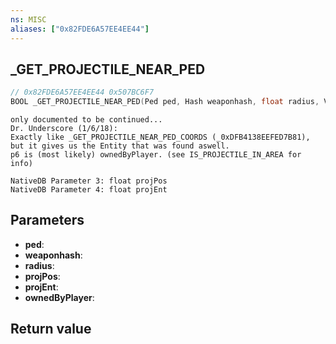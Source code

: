 ```yaml
---
ns: MISC
aliases: ["0x82FDE6A57EE4EE44"]
---
```

## _GET_PROJECTILE_NEAR_PED

```c
// 0x82FDE6A57EE4EE44 0x507BC6F7
BOOL _GET_PROJECTILE_NEAR_PED(Ped ped, Hash weaponhash, float radius, Vector3* projPos, Entity* projEnt, BOOL ownedByPlayer);
```

```
only documented to be continued...  
Dr. Underscore (1/6/18):  
Exactly like _GET_PROJECTILE_NEAR_PED_COORDS (_0xDFB4138EEFED7B81), but it gives us the Entity that was found aswell.  
p6 is (most likely) ownedByPlayer. (see IS_PROJECTILE_IN_AREA for info)  
```

```
NativeDB Parameter 3: float projPos
NativeDB Parameter 4: float projEnt
```

## Parameters
* **ped**: 
* **weaponhash**: 
* **radius**: 
* **projPos**: 
* **projEnt**: 
* **ownedByPlayer**: 

## Return value

